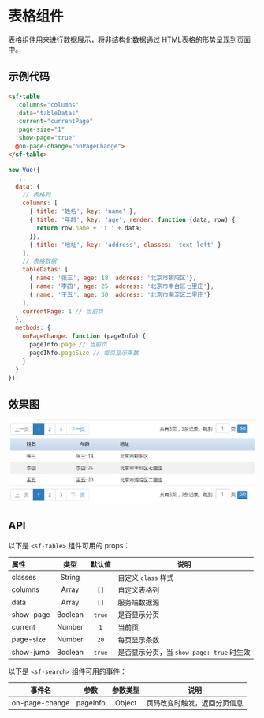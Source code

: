 # 表格组件
表格组件用来进行数据展示，将非结构化数据通过 HTML表格的形势呈现到页面中。

## 示例代码

```html
<sf-table 
  :columns="columns" 
  :data="tableDatas" 
  :current="currentPage" 
  :page-size="1" 
  :show-page="true" 
  @on-page-change="onPageChange">
</sf-table>
```

```js
new Vue({
  ...
  data: {
    // 表格列
    columns: [
      { title: '姓名', key: 'name' },
      { title: '年龄', key: 'age', render: function (data, row) {
        return row.name + ': ' + data;
      }},
      { title: '地址', key: 'address', classes: 'text-left' }
    ],
    // 表格数据
    tableDatas: [
      { name: '张三', age: 18, address: '北京市朝阳区'},
      { name: '李四', age: 25, address: '北京市丰台区七里庄'},
      { name: '王五', age: 30, address: '北京市海淀区二里庄'}
    ],
    currentPage: 1 // 当前页 
  },
  methods: {
    onPageChange: function (pageInfo) {
      pageInfo.page // 当前页
      pageINfo.pageSize // 每页显示条数
    }
  }
});
```

## 效果图

![preview](./media/table.png)

## API

以下是 `<sf-table>` 组件可用的 props：

| 属性 | 类型 | 默认值 | 说明 |
| :--- | :---: | :---: | --- |
| classes | String | `-` | 自定义 `class` 样式 |
| columns | Array | `[]` | 自定义表格列 |
| data | Array | `[]` | 服务端数据源 |
| show-page | Boolean | `true` | 是否显示分页 |
| current | Number | `1` | 当前页 |
| page-size | Number | `20` | 每页显示条数 |
| show-jump | Boolean | `true` | 是否显示分页，当 `show-page: true` 时生效 |

以下是 `<sf-search>` 组件可用的事件：

| 事件名 | 参数 | 参数类型 | 说明 |
| :---: | :---: | :---: | --- |
| on-page-change | pageInfo | Object | 页码改变时触发，返回分页信息 |